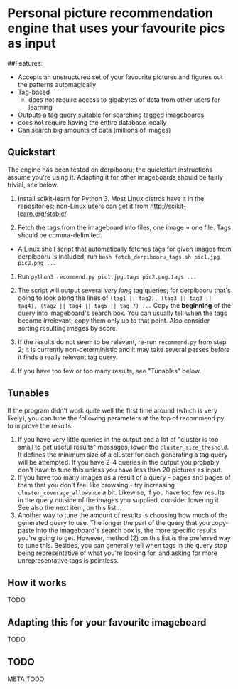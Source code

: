 # Personal picture recommendation engine that uses your favourite pics as input

##Features:

* Accepts an unstructured set of your favourite pictures and figures out the patterns automagically
* Tag-based
  *  does not require access to gigabytes of data from other users for learning
* Outputs a tag query suitable for searching tagged imageboards
 *  does not require having the entire database locally
* Can search big amounts of data (millions of images)

## Quickstart

The engine has been tested on derpibooru; the quickstart instructions assume you're using it. Adapting it for other imageboards should be fairly trivial, see below.

 1. Install scikit-learn for Python 3. Most Linux distros have it in the repositories; non-Linux users can get it from http://scikit-learn.org/stable/
 
 1. Fetch the tags from the imageboard into files, one image = one file. Tags should be comma-delimited. 
  * A Linux shell script that automatically fetches tags for given images from derpibooru is included, run  `bash fetch_derpibooru_tags.sh pic1.jpg pic2.png ...` 
 1. Run `python3 recommend.py pic1.jpg.tags pic2.png.tags ...`

 1. The script will output several _very long_ tag queries; for derpibooru that's going to look along the lines of `(tag1 || tag2), (tag3 || tag3 || tag4), (tag2 || tag4 || tag5 || tag 7) ...` Copy the **beginning** of the query into imageboard's search box. You can usually tell when the tags become irrelevant; copy them only up to that point. Also consider sorting resulting images by score.
 1. If the results do not seem to be relevant, re-run `recommend.py` from step 2; it is currently non-deterministic and it may take several passes before it finds a really relevant tag query.

 1. If you have too few or too many results, see "Tunables" below.

## Tunables

If the program didn't work quite well the first time around (which is very likely), you can tune the following parameters at the top of recommend.py to improve the results:

1. If you have very little queries in the output and a lot of "cluster is too small to get useful results" messages, lower the `cluster_size_theshold`. It defines the minimum size of a cluster for each generating a tag query will be attempted. If you have 2-4 queries in the output you probably don't have to tune this unless you have less than 20 pictures as input.
2. If you have too many images as a result of a query - pages and pages of them that you don't feel like browsing - try increasing `cluster_coverage_allowance` a bit. Likewise, if you have too few results in the query outside of the images you supplied, consider lowering it. See also the next item, on this list...
3. Another way to tune the amount of results is choosing how much of the generated query to use. The longer the part of the query that you copy-paste into the imageboard's search box is, the more specific results you're going to get. However, method (2) on this list is the preferred way to tune this. Besides, you can generally tell when tags in the query stop being representative of what you're looking for, and asking for more unrepresentative tags is pointless.

## How it works

TODO

## Adapting this for your favourite imageboard

TODO

## TODO

META TODO